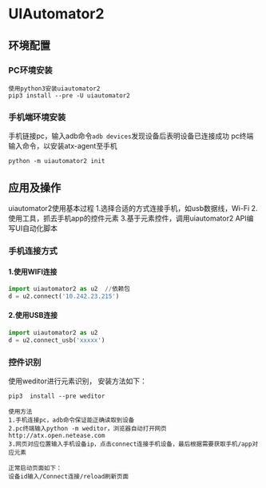 # UIAutomator2

## 环境配置

### PC环境安装

```
使用python3安装uiautomator2
pip3 install --pre -U uiautomator2
```

### 手机端环境安装

手机链接pc，输入adb命令`adb devices`发现设备后表明设备已连接成功
pc终端输入命令，以安装atx-agent至手机

```
python -m uiautomator2 init
```

## 应用及操作

uiautomator2使用基本过程
 1.选择合适的方式连接手机，如usb数据线，Wi-Fi
 2.使用工具，抓去手机app的控件元素
 3.基于元素控件，调用uiautomator2 API编写UI自动化脚本

### 手机连接方式

#### 1.使用WIFI连接

```python
import uiautomator2 as u2  //依赖包
d = u2.connect('10.242.23.215')
```



#### 2.使用USB连接

```python
import uiautomator2 as u2
d = u2.connect_usb('xxxxx')
```



### 控件识别

使用weditor进行元素识别，
安装方法如下：

```
pip3  install --pre weditor
```



```
使用方法
1.手机连接pc，adb命令保证能正确读取到设备
2.pc终端输入python -m weditor，浏览器自动打开网页http://atx.open.netease.com
3.网页对应位置输入手机设备ip，点击connect连接手机设备，最后根据需要获取手机/app对应元素

正常启动页面如下：
设备id输入/Connect连接/reload刷新页面
```

